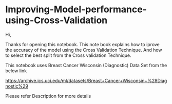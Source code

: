 # Improving-Model-performance-using-Cross-Validation

Hi,

Thanks for opening this notebook. This note book explains how to iprove the accuracy of the model using the Cross Validation Technique. And how to select the best split from the Cross validation Technique.

This notebook uses Breast Cancer Wisconsin (Diagnostic) Data Set from the below link

https://archive.ics.uci.edu/ml/datasets/Breast+Cancer+Wisconsin+%28Diagnostic%29

Please refer Description for more details

